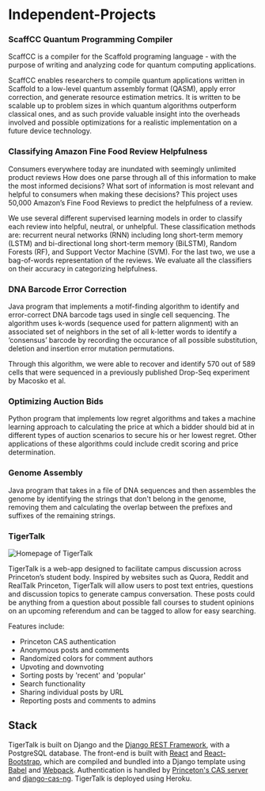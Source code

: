 # Independent-Projects

### ScaffCC Quantum Programming Compiler
ScaffCC is a compiler for the Scaffold programing language - with the purpose of writing and analyzing code for quantum computing applications.

ScaffCC enables researchers to compile quantum applications written in Scaffold to a low-level quantum assembly format (QASM), apply error correction, and generate resource estimation metrics. It is written to be scalable up to problem sizes in which quantum algorithms outperform classical ones, and as such provide valuable insight into the overheads involved and possible optimizations for a realistic implementation on a future device technology.

### Classifying Amazon Fine Food Review Helpfulness

Consumers everywhere today are inundated with seemingly unlimited product reviews  How does one parse through all of this information to make the most informed decisions? What sort of information is most relevant and helpful to consumers when making these decisions? This project uses 50,000 Amazon’s Fine Food Reviews to predict the helpfulness of a review. 

We use several different supervised learning models in order to classify each review into helpful, neutral, or unhelpful. These classification methods are: recurrent neural networks (RNN) including long short-term memory (LSTM) and bi-directional long short-term memory (BiLSTM), Random Forests (RF), and Support Vector Machine (SVM). For the last two, we use a bag-of-words representation of the reviews. We evaluate all the classifiers on their accuracy in categorizing helpfulness.


### DNA Barcode Error Correction  

Java program that implements a motif-finding algorithm to identify and error-correct DNA barcode tags used in single cell sequencing. The algorithm uses k-words (sequence used for pattern alignment) with an associated set of neighbors in the set of all k-letter words to identify a ‘consensus’ barcode by recording the occurance of all possible substitution, deletion and insertion error mutation permutations.  

Through this algorithm, we were able to recover and identify 570 out of 589 cells that were sequenced in a previously published Drop-Seq experiment by Macosko et al. 

### Optimizing Auction Bids

Python program that implements low regret algorithms and takes a machine learning approach to calculating the price at which a bidder should bid at in different types of auction scenarios to secure his or her lowest regret. Other applications of these algorithms could include credit scoring and price determination. 

### Genome Assembly

Java program that takes in a file of DNA sequences and then assembles the genome by identifying the strings that don't belong in the genome, removing them and calculating the overlap between the prefixes and suffixes of the remaining strings. 

### TigerTalk

![Homepage of TigerTalk](images/main.png)

TigerTalk is a web-app designed to facilitate campus discussion across Princeton’s student body. Inspired by websites such as Quora, Reddit and RealTalk Princeton, TigerTalk will allow users to post text entries, questions and discussion topics to generate campus conversation. These posts could be anything from a question about possible fall courses to student opinions on an upcoming referendum and can be tagged to allow for easy searching.

Features include:
* Princeton CAS authentication
* Anonymous posts and comments
* Randomized colors for comment authors 
* Upvoting and downvoting
* Sorting posts by 'recent' and 'popular'
* Search functionality
* Sharing individual posts by URL
* Reporting posts and comments to admins

## Stack

TigerTalk is built on Django and the [Django REST Framework](http://www.django-rest-framework.org/), with a PostgreSQL database. The front-end is built with [React](https://reactjs.org/) and [React-Bootstrap](https://react-bootstrap.github.io/), which are compiled and bundled into a Django template using [Babel](https://babeljs.io/) and [Webpack](https://webpack.js.org/). Authentication is handled by [Princeton's CAS server](https://csguide.cs.princeton.edu/publishing/cas) and [django-cas-ng](https://github.com/mingchen/django-cas-ng). TigerTalk is deployed using Heroku.
